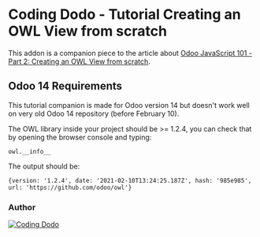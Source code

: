 # Coding Dodo - Tutorial Creating an OWL View from scratch

This addon is a companion piece to the article about
[Odoo JavaScript 101 - Part 2: Creating an OWL View from scratch](https://codingdodo.com/odoo-javascript-tutorial-101-part-2-creating-an-owl-view/).

## Odoo 14 Requirements

This tutorial companion is made for Odoo version 14 but doesn't work well on very old
Odoo 14 repository (before February 10).

The OWL library inside your project should be >= 1.2.4, you can check that by opening
the browser console and typing:

```
owl.__info__
```

The output should be:

```
{version: '1.2.4', date: '2021-02-10T13:24:25.187Z', hash: '985e985', url: 'https://github.com/odoo/owl'}
```

### Author

[![Coding Dodo](https://res.cloudinary.com/phildl-cloudinary/image/upload/w_300/v1617638212/codingdodo/Coding_Dodo_rplksw.png)](https://codingdodo.com)
